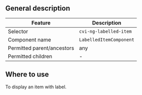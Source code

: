 ## General description

| Feature                    | Description               |
|----------------------------|---------------------------|
| Selector                   | `cvi-ng-labelled-item`    |
| Component name             | `LabelledItemComponent`   |
| Permitted parent/ancestors | any                       |
| Permitted children         | -                         |

## Where to use

To display an item with label.
